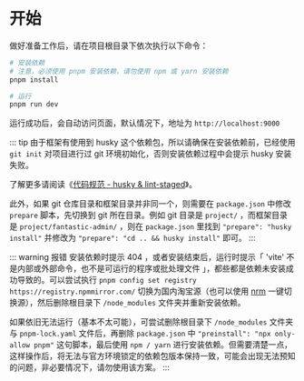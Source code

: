 # 开始

做好准备工作后，请在项目根目录下依次执行以下命令：

```bash
# 安装依赖
# 注意，必须使用 pnpm 安装依赖，请勿使用 npm 或 yarn 安装依赖
pnpm install

# 运行
pnpm run dev
```

运行成功后，会自动访问页面，默认情况下，地址为 `http://localhost:9000`

::: tip
由于框架有使用到 husky 这个依赖包，所以请确保在安装依赖前，已经使用 `git init` 对项目进行过 git 环境初始化，否则安装依赖过程中会提示 husky 安装失败。

了解更多请阅读《[代码规范 - husky & lint-staged](coding-standard#husky-lint-staged)》。

此外，如果 git 仓库目录和框架目录并非同一个，则需要在 `package.json` 中修改 `prepare` 脚本，先切换到 git 所在目录。例如 git 目录是 `project/` ，而框架目录是 `project/fantastic-admin/` ，则在 `package.json` 里找到 `"prepare": "husky install"` 并修改为 `"prepare": "cd .. && husky install"` 即可。
:::

::: warning 报错
安装依赖时提示 404 ，或者安装结束后，运行时提示「 'vite' 不是内部或外部命令，也不是可运行的程序或批处理文件 」，都些都是依赖未安装成功导致的。可以尝试执行 `pnpm config set registry https://registry.npmmirror.com/` 切换为国内淘宝源（也可以使用 [nrm](https://github.com/Pana/nrm) 一键切换源），然后删除根目录下 `/node_modules` 文件夹并重新安装依赖。

如果依旧无法运行（基本不太可能），可尝试删除根目录下 `/node_modules` 文件夹与 `pnpm-lock.yaml` 文件后，再删除 `package.json` 中 `"preinstall": "npx only-allow pnpm"` 这句脚本，最后使用 `npm / yarn` 进行安装依赖。但需要清楚一点，这样操作后，将无法与官方环境锁定的依赖包版本保持一致，可能会出现无法预知的问题，非必要情况下，请勿使用该方案。
:::